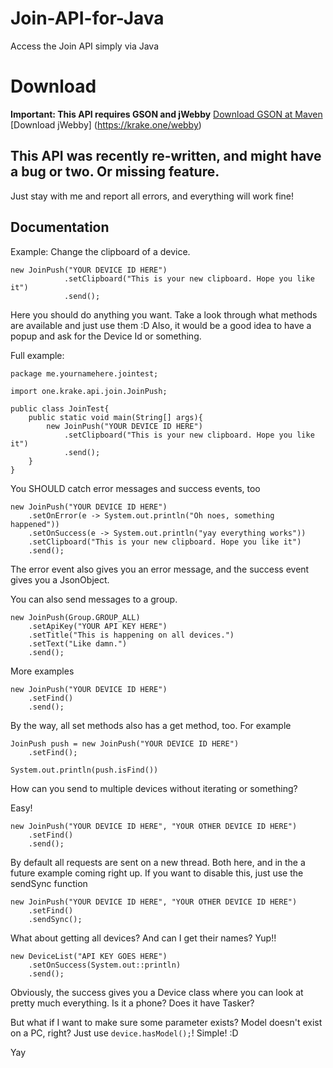 # Join-API-for-Java
Access the Join API simply via Java

# Download
**Important: This API requires GSON and jWebby** [Download GSON at Maven](http://search.maven.org/#search%7Cga%7C1%7Cg%3A%22com.google.code.gson%22a%3A%22gson%22) [Download jWebby] (https://krake.one/webby)

## This API was recently re-written, and might have a bug or two. Or missing feature.
Just stay with me and report all errors, and everything will work fine!

## Documentation

Example: Change the clipboard of a device.

```
new JoinPush("YOUR DEVICE ID HERE")
			.setClipboard("This is your new clipboard. Hope you like it")
			.send();
```

Here you should do anything you want. Take a look through what methods are available and just use them :D
Also, it would be a good idea to have a popup and ask for the Device Id or something.

Full example:
```
package me.yournamehere.jointest;

import one.krake.api.join.JoinPush;

public class JoinTest{
	public static void main(String[] args){
		new JoinPush("YOUR DEVICE ID HERE")
			.setClipboard("This is your new clipboard. Hope you like it")
			.send();
	}
}

```

You SHOULD catch error messages and success events, too

```
new JoinPush("YOUR DEVICE ID HERE")
	.setOnError(e -> System.out.println("Oh noes, something happened"))
	.setOnSuccess(e -> System.out.println("yay everything works"))
	.setClipboard("This is your new clipboard. Hope you like it")
	.send();
```

The error event also gives you an error message, and the success event gives you a JsonObject.

You can also send messages to a group.

```
new JoinPush(Group.GROUP_ALL)
	.setApiKey("YOUR API KEY HERE")
	.setTitle("This is happening on all devices.")
	.setText("Like damn.")
	.send();
```
More examples
```
new JoinPush("YOUR DEVICE ID HERE")
	.setFind()
	.send();
```

By the way, all set methods also has a get method, too.
For example
```
JoinPush push = new JoinPush("YOUR DEVICE ID HERE")
	.setFind();
	
System.out.println(push.isFind())
```

How can you send to multiple devices without iterating or something?

Easy!
```
new JoinPush("YOUR DEVICE ID HERE", "YOUR OTHER DEVICE ID HERE")
	.setFind()
	.send();
```

By default all requests are sent on a new thread. Both here, and in the a future example coming right up.
If you want to disable this, just use the sendSync function

```
new JoinPush("YOUR DEVICE ID HERE", "YOUR OTHER DEVICE ID HERE")
	.setFind()
	.sendSync();
```

What about getting all devices? And can I get their names?
Yup!!

```
new DeviceList("API KEY GOES HERE")
	.setOnSuccess(System.out::println)
	.send();
```
Obviously, the success gives you a Device class where you can look at pretty much everything.
Is it a phone? Does it have Tasker?

But what if I want to make sure some parameter exists? Model doesn't exist on a PC, right?
Just use `device.hasModel();`!
Simple! :D

Yay
